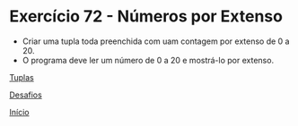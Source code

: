 # Exercício 72 - Números por Extenso

- Criar uma tupla toda preenchida com uam contagem por extenso de 0 a 20.
- O programa deve ler um número de 0 a 20 e mostrá-lo por extenso.

[Tuplas](https://github.com/NandesLima/python-codigos/tree/master/desafios/07.%20Tuplas/ex72)

[Desafios](https://github.com/NandesLima/python-codigos/tree/master/desafios)

[Início](https://github.com/NandesLima/python-codigos)